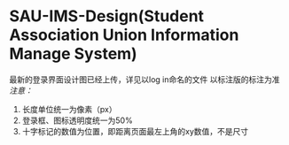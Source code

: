 # SAU-IMS-Design(Student Association Union Information Manage System)
最新的登录界面设计图已经上传，详见以log in命名的文件
以标注版的标注为准   
*注意：*  
1. 长度单位统一为像素（px）   
2. 登录框、图标透明度统一为50%   
3. 十字标记的数值为位置，即距离页面最左上角的xy数值，不是尺寸   
